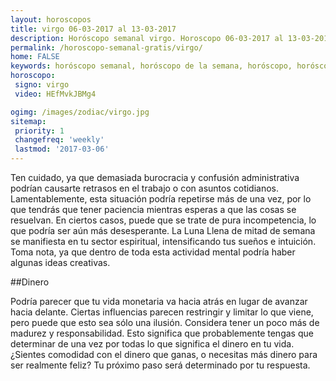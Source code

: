 ```yaml
---
layout: horoscopos
title: virgo 06-03-2017 al 13-03-2017 
description: Horóscopo semanal virgo. Horoscopo 06-03-2017 al 13-03-2017. Horoscopos univision gratis
permalink: /horoscopo-semanal-gratis/virgo/
home: FALSE
keywords: horóscopo semanal, horóscopo de la semana, horóscopo, horóscopo gratis,horóscopos, horóscopo esperanza gracia, horoscopos virgo la semana, horóscopos gratis, Tarot, Astrologia, Zodíaco, virgo, horoscopo gratis
horoscopo:
 signo: virgo
 video: HEfMvkJBMg4

ogimg: /images/zodiac/virgo.jpg
sitemap:
 priority: 1
 changefreq: 'weekly'
 lastmod: '2017-03-06'
---
```



Ten cuidado, ya que demasiada burocracia y confusión administrativa podrían causarte retrasos en el trabajo o con asuntos cotidianos. Lamentablemente, esta situación podría repetirse más de una vez, por lo que tendrás que tener paciencia mientras esperas a que las cosas se resuelvan. En ciertos casos, puede que se trate de pura incompetencia, lo que podría ser aún más desesperante. La Luna Llena de mitad de semana se manifiesta en tu sector espiritual, intensificando tus sueños e intuición. Toma nota, ya que dentro de toda esta actividad mental podría  haber algunas ideas creativas.

##Dinero

Podría parecer que tu vida monetaria va hacia atrás en lugar de avanzar hacia delante. Ciertas influencias parecen restringir y limitar lo que viene, pero puede que esto sea sólo una ilusión. Considera tener un poco más de madurez y responsabilidad.  Esto significa que probablemente tengas que determinar de una vez por todas lo que significa el dinero en tu vida. ¿Sientes comodidad con el dinero que ganas, o  necesitas más dinero para ser realmente feliz? Tu próximo paso será determinado por tu respuesta.
